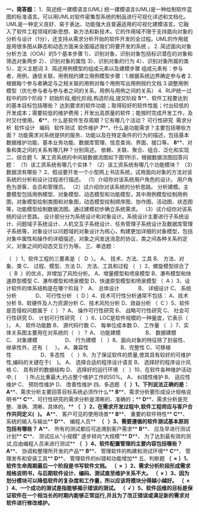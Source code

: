 **一、简答题：**
1．简述统一建模语言(UML)
	统一建模语言(UML)是一种绘制软件蓝图的标准语言。可以用UML对软件密集型系统的制品进行可视化详述和文档化。UML是一种定义良好、易于表达、功能强大且普遍适用的可视化建模语言。它融入了软件工程领域的新思想、新方法和新技术。它的作用域不限于支持面向对象的分析与设计（1分），还支持从需求分析开始的软件开发的全过程。UML的作用就是用很多图从静态和动态方面来全面描述我们将要开发的系统 。
2. 简述面向对象分析方法（OOA）的5个基本步骤
	1）、识别对象，识别对象包括标识潜在的对象和筛选对象两步
	2）、识别对象的属性
	3）、识别对象的行为
	4）、识别对象所属的类
	5）、定义主题词
3.  简述用例模型的组成元素以及建模步骤
	组成元素有：参与者，用例，通信关联，用例规约建立用例模型步骤：1.根据系统边界确定参与者
	2.根据每个参与者确定与之相关联的用例对每个用例写出用例规约文档
	3.调整用例模型（优化参与者与参与者之间的关系，用例与用例之间的关系）
4.  RUP统一过程中的四个阶段？
	初始阶段,细化阶段,构造阶段,提交阶段
**5****、软件工程要达到的基本目标包括哪些？
	达到要求的软件功能；取得较好的软件性能；付出较低的开发成本；需要较低的维护费用；开发出高质量的软件；能按时完成开发工作，及时交付使用。
**6****、什么是软件生存周期？它有哪几个活动？
	可行性研究  需求分析  软件设计   编码   软件测试  软件维护
**7****、什么是功能需求？主要包括哪些方面？
	功能需求对系统提供的服务、功能以及在特定条件的行为的描述，包括基本数据维护功能、基本业务功能、数据库管理、信息查询、界面、接口等。
**8****、对象和类之间的关系有哪几种？分别简述。
	依赖、关联、聚合、组合、泛化和实现
二、综合题
1、某工资系统的中间层数据流图如下图1所示，根据数据流图回答问题：
（1）该工资系统有哪几个实体？
（2）该工资系统有哪几个功能模块？
（3）数据流有哪些？
2、假设要开发一个小型网上书店系统，试用面向对象的方法对该系统的分析和设计过程进行描述。
（1）介绍你对该系统用户角色的设计。
	用户角色为游客、会员和管理员。
（2）试介绍你对该系统的分析思路。
	分析建模。主要模型包括用例模型、对象模型、动态模型和功能模型，其中用例模型绘制用例图，对象模型绘制类图和对象图，动态模型绘制顺序图、协作图、活动图、状态图等，功能模型绘制数据流图。通过建模初步确立系统需求。
（3）试介绍你对该系统的设计思路。
	设计部分分为系统设计和对象设计。系统设计主要进行子系统设计、问题域子系统设计、人机交互子系统设计、任务管理子系统设计及数据库管理子系统等，对象设计以问题域的对象设计为核心，构建更加详细的对象模型，包括对象中属性和操作的详细描述，对象之间发送消息的协议，类之间各种关系的定义，对象之间的动态交互行为等。
三、单选题：

（   ）1、软件工程的三要素是（   D  ）。
A、 技术、方法、工具
B、 方法、对象、类
C、 过程、模型、方法
D、 方法、工具和过程
（   ）2、螺旋模型综合了（  B  ）的优点，并增加了风险分析。
A、增量模型和喷泉模型
B、瀑布模型和快速原型模型
C、瀑布模型和喷泉模型
D、快速原型模型和喷泉模型
（  A ）3、设计软件的体系结构是在哪个阶段？  
A、 总体设计             B、 详细设计
C、 系统分析             D、 可行性分析
（  D ）4、技术可行性分析通常不包括：
A、技术分析
B、软硬件及人力资源分析
C、技术风险分析
D、效益分析
（  C ）5、软件是否侵权问题属于（  ）？
A、 操作可行性研究
B、 战略可行性研究
C、 社会可行性研究
D、 计划可行性研究
（   ）6、LOC是软件规模的一种量度，它表示（   ）。
A、 软件功能数
B、 源代码行数
C、 每单位成本数
D、 工作量
（   ）7、实体关系图主要用在对系统的（   ）？
A、 功能建模                 B、 数据建模     
C、 对象建模                   D、 行为建模
（   ）8、面向对象的特征除了封装性、继承性外，还有（     ）。
A、兼容性                      B、完整性
C、可移植性                    D、多态性
 （   ）9、为了保证软件的质量,使其具有较好的可维护性,编码的关键在于(    )。
A、 选择合适的程序设计语言
B、 选择好的程序设计风格
C、 具有好的数据结构
D、 选择好的运行环境
（   ）10、在软件各种维护活动中, (       ) 所占比重最大,约占整个维护工作的50%。
A、 纠错性维护
B、 适应性维护
C、 预防性维护
D、 改善性维护
四、多选题
**（   ）1、下列说法正确的是：**
**A****、需求分析主要回答目标系统必须作什么**
**B****、需求分析要形成设计规格说明书**
**C****、可行性研究的需求分析是清晰的、准确的；**
**D****、需求分析是完整、准确、清晰、具体的。**
**（   ）2、在需求开发过程中,软件工程师应与客户合作共同定义(   )。**
**A****、 客户可见的使用场景**
**B****、 重要的软件特性**
**C****、 系统的输入与输出**
**D****、 编程人员** 
**（   ）3、需要遵循的软件测试基本原则包括有哪些？**
**A****、 所有的测试都应可追溯到客户需求**
**B****、 应及早进行测试计划**
**C****、 测试应从“小规模” 逐步转向“大规模”**
**D****、 为了达到最有效的测试,应由编程人员来进行测试**
**（   ）4、软件配置管理的主要内容包括哪些？**
**A****、 协调和整理所开发的产品**
**B****、 管理软件的构建和测试环境**
**C****、 管理发布和安装工具**
**D****、 管理软件的纠错和功能增加**
五、判断题
**（  × ）1、软件生命周期最后一个阶段是书写软件文档。**
**（  ×  ）2、需求分析阶段形成需求规格说明书，与后期软件设计、编码、测试直至维护关系不大。**
**（  × ）3、因为划分模块可以降低软件的复杂度和工作量，所以应该将模块分得越小越好。**
**（  × ）4、一个成功的测试是指能够揭示错误的测试。**
**（  √ ）5、软件运维的目标是保证软件在一个相当长的时期内能够正常运行,并且为了改正错误或满足新的需求对软件进行修改维护。**